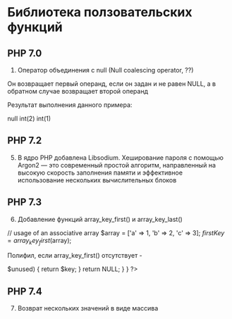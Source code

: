 Библиотека ползовательских функций
==================================


PHP 7.0
----------

1. Оператор объединения с null (Null coalescing operator, ??)

Он возвращает первый операнд, если он задан и не равен NULL, а в обратном случае возвращает второй операнд

<?php
// Извлекаем значение $_GET['user'], а если оно не задано,
// то возвращаем 'nobody'
$username = $_GET['user'] ?? 'nobody';
// Это идентично следующему коду:
$username = isset($_GET['user']) ? $_GET['user'] : 'nobody';

PHP 7.1
-------

2. Cтроковые ключи в конструкции list() и []


3. Получаем первый и последний элемент массива - ??


4. Добавлен тип возвращаемого значения void
Функции с таким заданным типом возвращаемого значения не должны ничего возвращать. То есть либо вообще не содержать ни одного оператора return, либо использовать его без параметра. NULL не является корректным значением для возврата в таких функциях.

<?php
// Меняем значения переменных местами

    function swap(&$left, &$right): void
    {
        if ($left === $right) {
            return;
        }
    
        $tmp = $left;
        $left = $right;
        $right = $tmp;
    }
    
    $a = 1;
    $b = 2;
    var_dump(swap($a, $b), $a, $b);
?>

Результат выполнения данного примера:

null
int(2)
int(1)


РНР 7.2
-------

5. В ядро PHP добавлена Libsodium. 
Хеширование пароля с помощью Argon2 — это современный простой алгоритм, направленный на высокую скорость
 заполнения памяти и эффективное использование нескольких вычислительных блоков

<?php
    echo 'Хеш Argon2i: ' . password_hash('rasmuslerdorf', PASSWORD_ARGON2I);
    
    // Хеш Argon2i:
    // $argon2i$v=19$m=1024,t=2,p=2$YzJBSzV4TUhkMzc3d3laeg$zqU/1IN0/AogfP4cmSJI1vc8lpXRW9/S0sYY2i2jHT0
?>

PHP 7.3
--------

6. Добавление функций array_key_first() и array_key_last()

// usage of an associative array
$array = ['a' => 1, 'b' => 2, 'c' => 3];
$firstKey = array_key_first($array);

Полифил, если array_key_first() отсутствует -
<?php
if (!function_exists('array_key_first')) {
    function array_key_first(array $arr) {
        foreach($arr as $key => $unused) {
            return $key;
        }
        return NULL;
    }
}
?>



PHP 7.4
-------

7. Возврат нескольких значений в виде массива

<?php
function small_numbers()
{
    return array (0, 1, 2);
}
list ($zero, $one, $two) = small_numbers();
?>